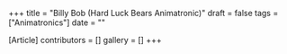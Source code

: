 +++
title = "Billy Bob (Hard Luck Bears Animatronic)"
draft = false
tags = ["Animatronics"]
date = ""

[Article]
contributors = []
gallery = []
+++